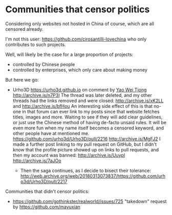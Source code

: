 # Communities that censor politics

Considering only websites not hosted in China of course, which are all censored already.

I'm not this user: <https://github.com/cirosantilli-lovechina> who only contributes to such projects.

Well, will likely be the case for a large proportion of projects:

- controlled by Chinese people
- controlled by enterprises, which only care about making money

But here we go:

- Urho3D <https://urho3d.github.io> on comment by [Yao Wei Tjong](https://www.linkedin.com/in/wei-tjong-yao-35501b37/) <http://archive.is/n7P3I> The thread was later deleted, and my other threads had the links removed and were closed: <http://archive.is/xK2LL> and <http://archive.is/bfHou> An interesting side effect of this is that no-one in that forum can ever link to my posts since that website fetches titles, images and more. Waiting to see if they will add clear guidelines, or just use the Chinese method of having de-facto unsaid rules. It will be even more fun when my name itself becomes a censored keyword, and other people have at mentioned me. <https://github.com/urho3d/Urho3D/pull/2216> <http://archive.is/MgFJ2> I made a further post linking to my pull request on GitHub, but I didn't know that the profile picture showed up on links to pull requests, and then my account was banned: <http://archive.is/Uuypl> <http://archive.is/7aJOo>

    - Then the saga continues, as I decide to bisect their tolerance: <http://web.archive.org/web/20180313073837/https://github.com/urho3d/Urho3D/pull/2217>

Communities that didn't censor politics:

- https://github.com/gothinkster/realworld/issues/725 "takedown" request by https://github.com/mayuxian
